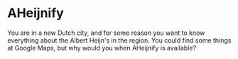 # AHeijnify

You are in a new Dutch city, and for some reason you want to know everything about the Albert Heijn's in the region. You could find some things at Google Maps, but why would you when AHeijnify is available?
